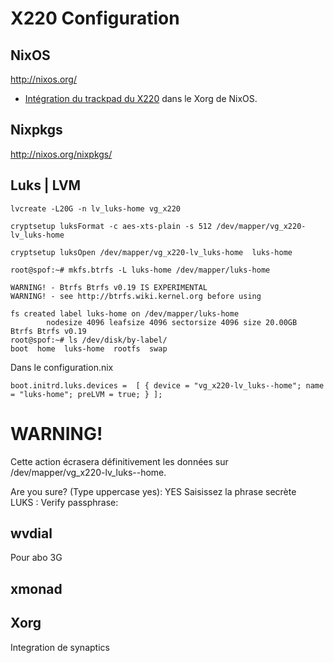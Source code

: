 X220 Configuration
==================

NixOS
-----

http://nixos.org/

* [Intégration du trackpad du X220](https://github.com/j4/x220/blob/master/nixos/thinkpad.nix) dans le Xorg de NixOS. 

Nixpkgs  
-------

http://nixos.org/nixpkgs/

Luks | LVM
----------

```
lvcreate -L20G -n lv_luks-home vg_x220
```

```
cryptsetup luksFormat -c aes-xts-plain -s 512 /dev/mapper/vg_x220-lv_luks-home
```

```
cryptsetup luksOpen /dev/mapper/vg_x220-lv_luks-home  luks-home
```

```
root@spof:~# mkfs.btrfs -L luks-home /dev/mapper/luks-home 

WARNING! - Btrfs Btrfs v0.19 IS EXPERIMENTAL
WARNING! - see http://btrfs.wiki.kernel.org before using

fs created label luks-home on /dev/mapper/luks-home
        nodesize 4096 leafsize 4096 sectorsize 4096 size 20.00GB
Btrfs Btrfs v0.19
root@spof:~# ls /dev/disk/by-label/
boot  home  luks-home  rootfs  swap
```


Dans le configuration.nix
```
boot.initrd.luks.devices =  [ { device = "vg_x220-lv_luks--home"; name = "luks-home"; preLVM = true; } ];
```

WARNING!
========
Cette action écrasera définitivement les données sur /dev/mapper/vg_x220-lv_luks--home.

Are you sure? (Type uppercase yes): YES
Saisissez la phrase secrète LUKS : 
Verify passphrase: 

wvdial 
------

Pour abo 3G

xmonad
------

Xorg
----

Integration de synaptics 
